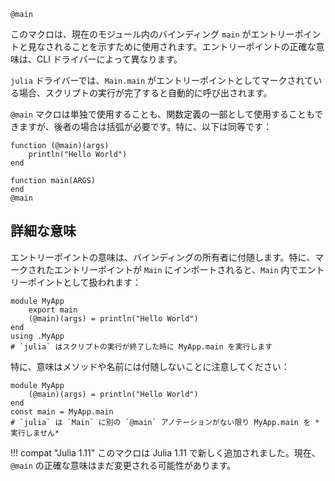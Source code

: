 ```
@main
```

このマクロは、現在のモジュール内のバインディング `main` がエントリーポイントと見なされることを示すために使用されます。エントリーポイントの正確な意味は、CLI ドライバーによって異なります。

`julia` ドライバーでは、`Main.main` がエントリーポイントとしてマークされている場合、スクリプトの実行が完了すると自動的に呼び出されます。

`@main` マクロは単独で使用することも、関数定義の一部として使用することもできますが、後者の場合は括弧が必要です。特に、以下は同等です：

```
function (@main)(args)
    println("Hello World")
end
```

```
function main(ARGS)
end
@main
```

## 詳細な意味

エントリーポイントの意味は、バインディングの所有者に付随します。特に、マークされたエントリーポイントが `Main` にインポートされると、`Main` 内でエントリーポイントとして扱われます：

```
module MyApp
    export main
    (@main)(args) = println("Hello World")
end
using .MyApp
# `julia` はスクリプトの実行が終了した時に MyApp.main を実行します
```

特に、意味はメソッドや名前には付随しないことに注意してください：

```
module MyApp
    (@main)(args) = println("Hello World")
end
const main = MyApp.main
# `julia` は `Main` に別の `@main` アノテーションがない限り MyApp.main を *実行しません*
```

!!! compat "Julia 1.11"
    このマクロは Julia 1.11 で新しく追加されました。現在、`@main` の正確な意味はまだ変更される可能性があります。

